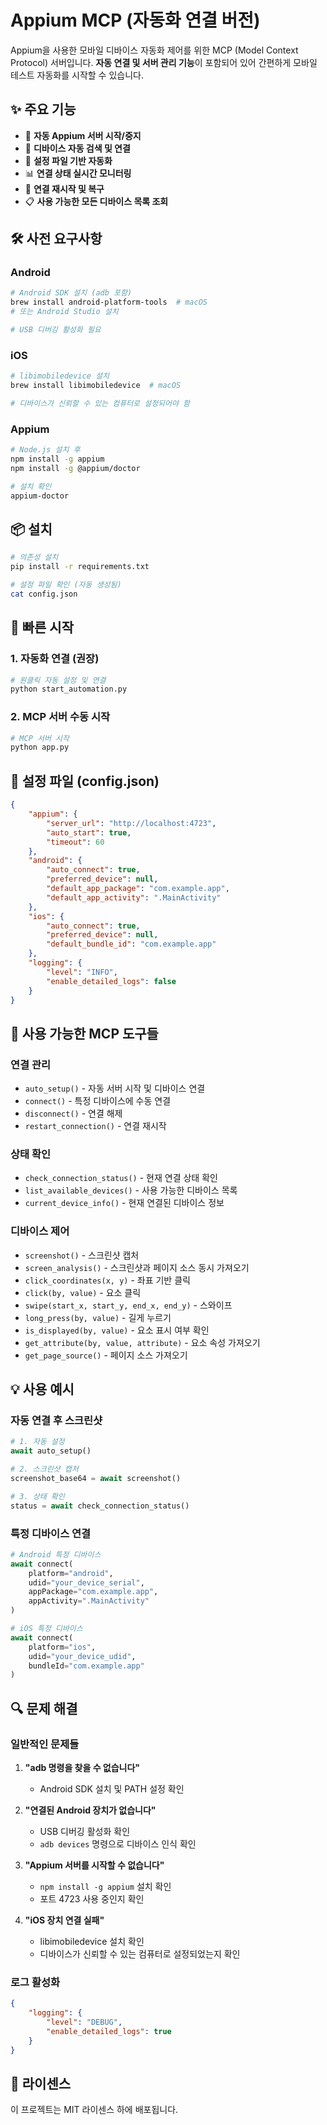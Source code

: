 # Appium MCP (자동화 연결 버전)

Appium을 사용한 모바일 디바이스 자동화 제어를 위한 MCP (Model Context Protocol) 서버입니다.
**자동 연결 및 서버 관리 기능**이 포함되어 있어 간편하게 모바일 테스트 자동화를 시작할 수 있습니다.

## ✨ 주요 기능

- 🚀 **자동 Appium 서버 시작/중지**
- 📱 **디바이스 자동 검색 및 연결**
- 🔧 **설정 파일 기반 자동화**
- 📊 **연결 상태 실시간 모니터링**
- 🔄 **연결 재시작 및 복구**
- 📋 **사용 가능한 모든 디바이스 목록 조회**

## 🛠️ 사전 요구사항

### Android
```bash
# Android SDK 설치 (adb 포함)
brew install android-platform-tools  # macOS
# 또는 Android Studio 설치

# USB 디버깅 활성화 필요
```

### iOS
```bash
# libimobiledevice 설치
brew install libimobiledevice  # macOS

# 디바이스가 신뢰할 수 있는 컴퓨터로 설정되어야 함
```

### Appium
```bash
# Node.js 설치 후
npm install -g appium
npm install -g @appium/doctor

# 설치 확인
appium-doctor
```

## 📦 설치

```bash
# 의존성 설치
pip install -r requirements.txt

# 설정 파일 확인 (자동 생성됨)
cat config.json
```

## 🚀 빠른 시작

### 1. 자동화 연결 (권장)
```bash
# 원클릭 자동 설정 및 연결
python start_automation.py
```

### 2. MCP 서버 수동 시작
```bash
# MCP 서버 시작
python app.py
```

## 🔧 설정 파일 (config.json)

```json
{
    "appium": {
        "server_url": "http://localhost:4723",
        "auto_start": true,
        "timeout": 60
    },
    "android": {
        "auto_connect": true,
        "preferred_device": null,
        "default_app_package": "com.example.app",
        "default_app_activity": ".MainActivity"
    },
    "ios": {
        "auto_connect": true,
        "preferred_device": null,
        "default_bundle_id": "com.example.app"
    },
    "logging": {
        "level": "INFO",
        "enable_detailed_logs": false
    }
}
```

## 📱 사용 가능한 MCP 도구들

### 연결 관리
- `auto_setup()` - 자동 서버 시작 및 디바이스 연결
- `connect()` - 특정 디바이스에 수동 연결  
- `disconnect()` - 연결 해제
- `restart_connection()` - 연결 재시작

### 상태 확인
- `check_connection_status()` - 현재 연결 상태 확인
- `list_available_devices()` - 사용 가능한 디바이스 목록
- `current_device_info()` - 현재 연결된 디바이스 정보

### 디바이스 제어
- `screenshot()` - 스크린샷 캡처
- `screen_analysis()` - 스크린샷과 페이지 소스 동시 가져오기
- `click_coordinates(x, y)` - 좌표 기반 클릭
- `click(by, value)` - 요소 클릭
- `swipe(start_x, start_y, end_x, end_y)` - 스와이프
- `long_press(by, value)` - 길게 누르기
- `is_displayed(by, value)` - 요소 표시 여부 확인
- `get_attribute(by, value, attribute)` - 요소 속성 가져오기
- `get_page_source()` - 페이지 소스 가져오기

## 💡 사용 예시

### 자동 연결 후 스크린샷
```python
# 1. 자동 설정
await auto_setup()

# 2. 스크린샷 캡처
screenshot_base64 = await screenshot()

# 3. 상태 확인
status = await check_connection_status()
```

### 특정 디바이스 연결
```python
# Android 특정 디바이스
await connect(
    platform="android",
    udid="your_device_serial",
    appPackage="com.example.app",
    appActivity=".MainActivity"
)

# iOS 특정 디바이스  
await connect(
    platform="ios",
    udid="your_device_udid",
    bundleId="com.example.app"
)
```

## 🔍 문제 해결

### 일반적인 문제들

1. **"adb 명령을 찾을 수 없습니다"**
   - Android SDK 설치 및 PATH 설정 확인

2. **"연결된 Android 장치가 없습니다"**
   - USB 디버깅 활성화 확인
   - `adb devices` 명령으로 디바이스 인식 확인

3. **"Appium 서버를 시작할 수 없습니다"**
   - `npm install -g appium` 설치 확인
   - 포트 4723 사용 중인지 확인

4. **"iOS 장치 연결 실패"**
   - libimobiledevice 설치 확인
   - 디바이스가 신뢰할 수 있는 컴퓨터로 설정되었는지 확인

### 로그 활성화
```json
{
    "logging": {
        "level": "DEBUG",
        "enable_detailed_logs": true
    }
}
```

## 📝 라이센스

이 프로젝트는 MIT 라이센스 하에 배포됩니다. 
